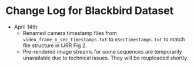 # Change Log for Blackbird Dataset


* April 14th: 
    - Renamed camera timestamp files from `video_frame_n_sec_timestamps.txt` to `nSecTimestamps.txt` to match file structure in IJRR Fig 2.
    - Pre-rendered image streams for some sequences are temporarily unavailable due to technical issues. They will be reuploaded shortly.